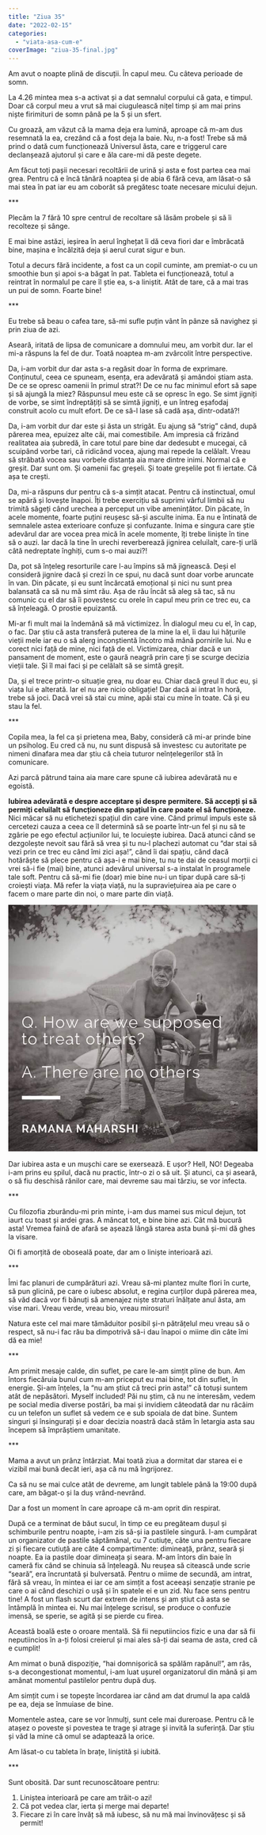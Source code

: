 ```yaml
---
title: "Ziua 35"
date: "2022-02-15"
categories: 
  - "viata-asa-cum-e"
coverImage: "ziua-35-final.jpg"
---
```


Am avut o noapte plină de discuții. În capul meu. Cu câteva perioade de somn. 

La 4.26 mintea mea s-a activat și a dat semnalul corpului că gata, e timpul. Doar că corpul meu a vrut să mai ciugulească nițel timp și am mai prins niște firimituri de somn până pe la 5 și un sfert.

Cu groază, am văzut că la mama deja era lumină, aproape că m-am dus resemnată la ea, crezând că a fost deja la baie. Nu, n-a fost! Trebe să mă prind o dată cum funcționează Universul ăsta, care e triggerul care declanșează ajutorul și care e ăla care-mi dă peste degete. 

Am făcut toți pașii necesari recoltării de urină și asta e fost partea cea mai grea. Pentru că e încă tânără noaptea și de abia 6 fără ceva, am lăsat-o să mai stea în pat iar eu am coborât să pregătesc toate necesare micului dejun.

\*\*\*

Plecăm la 7 fără 10 spre centrul de recoltare să lăsăm probele și să îi recolteze și sânge.

E mai bine astăzi, ieșirea în aerul înghețat îi dă ceva fiori dar e îmbrăcată bine, mașina e încălzită deja și aerul curat sigur e bun.

Totul a decurs fără incidente, a fost ca un copil cuminte, am premiat-o cu un smoothie bun și apoi s-a băgat în pat. Tableta ei funcționează, totul a reintrat în normalul pe care îl știe ea, s-a liniștit. Atât de tare, că a mai tras un pui de somn. Foarte bine!

\*\*\*

Eu trebe să beau o cafea tare, să-mi sufle puțin vânt în pânze să navighez și prin ziua de azi.

Aseară, iritată de lipsa de comunicare a domnului meu, am vorbit dur. Iar el mi-a răspuns la fel de dur. Toată noaptea m-am zvârcolit între perspective.

Da, i-am vorbit dur dar asta s-a regăsit doar în forma de exprimare. Conținutul, ceea ce spuneam, esența, era adevărată și amândoi știam asta. De ce se opresc oamenii în primul strat?! De ce nu fac minimul efort să sape și să ajungă la miez? Răspunsul meu este că se opresc în ego. Se simt jigniți de vorbe, se simt îndreptățiți să se simtă jigniți, e un întreg eșafodaj construit acolo cu mult efort. De ce să-l lase să cadă așa, dintr-odată?!

Da, i-am vorbit dur dar este și ăsta un strigăt. Eu ajung să “strig” când, după părerea mea, epuizez alte căi, mai comestibile. Am impresia că frizând realitatea aia șubredă, în care totul pare bine dar dedesubt e mucegai, că scuipând vorbe tari, că ridicând vocea, ajung mai repede la celălalt. Vreau să străbată vocea sau vorbele distanța aia mare dintre inimi. Normal că e greșit. Dar sunt om. Și oamenii fac greșeli. Și toate greșelile pot fi iertate. Că așa te crești.

Da, mi-a răspuns dur pentru că s-a simțit atacat. Pentru că instinctual, omul se apără și lovește înapoi. Îți trebe exercițiu să suprimi vârful limbii să nu trimită săgeți când urechea a perceput un vibe amenințător. Din păcate, în acele momente, foarte puțini reușesc să-și asculte inima. Ea nu e întinată de semnalele astea exterioare confuze și confuzante. Inima e singura care știe adevărul dar are vocea prea mică în acele momente, îți trebe liniște în tine să o auzi. Iar dacă la tine în urechi reverberează jignirea celuilalt, care-ți urlă câtă nedreptate înghiți, cum s-o mai auzi?!

Da, pot să înțeleg resorturile care l-au împins să mă jignească. Deși el consideră jignire dacă și crezi în ce spui, nu dacă sunt doar vorbe aruncate în van. Din păcate, și eu sunt încărcată emoțional și nici nu sunt prea balansată ca să nu mă simt rău. Așa de rău încât să aleg să tac, să nu comunic cu el dar să îi povestesc cu orele în capul meu prin ce trec eu, ca să înțeleagă. O prostie epuizantă. 

Mi-ar fi mult mai la îndemână să mă victimizez. În dialogul meu cu el, în cap, o fac. Dar știu că asta transferă puterea de la mine la el, îi dau lui hățurile vieții mele iar eu o să alerg inconștientă încotro mă mână pornirile lui. Nu e corect nici față de mine, nici față de el. Victimizarea, chiar dacă e un pansament de moment, este o gaură neagră prin care ți se scurge decizia vieții tale. Și îl mai faci și pe celălalt să se simtă greșit.

Da, și el trece printr-o situație grea, nu doar eu. Chiar dacă greul îl duc eu, și viața lui e alterată. Iar el nu are nicio obligație! Dar dacă ai intrat în horă, trebe să joci. Dacă vrei să stai cu mine, apăi stai cu mine în toate. Că și eu stau la fel. 

\*\*\*

Copila mea, la fel ca și prietena mea, Baby, consideră că mi-ar prinde bine un psiholog. Eu cred că nu, nu sunt dispusă să investesc cu autoritate pe nimeni dinafara mea dar știu că cheia tuturor neînțelegerilor stă în comunicare. 

Azi parcă pătrund taina aia mare care spune că iubirea adevărată nu e egoistă. 

**Iubirea adevărată e despre acceptare și despre permitere. Să accepți și să permiți celuilalt să funcționeze din spațiul în care poate el să funcționeze.** Nici măcar să nu etichetezi spațiul din care vine. Când primul impuls este să cercetezi cauza a ceea ce îl determină să se poarte într-un fel și nu să te zgârie pe ego efectul acțiunilor lui, te locuiește iubirea. Dacă atunci când se dezgolește nevoit sau fără să vrea și tu nu-l plachezi automat cu “dar stai să vezi prin ce trec eu când îmi zici așa!”, când îi dai spațiu, când dacă hotărăște să plece pentru că așa-i e mai bine, tu nu te dai de ceasul morții ci vrei să-i fie (mai) bine, atunci adevărul universal s-a instalat în programele tale soft. Pentru că să-mi fie (doar) mie bine nu-i un tipar după care să-ți croiești viața. Mă refer la viața viață, nu la supraviețuirea aia pe care o facem o mare parte din noi, o mare parte din viață. 

![](images/FB_IMG_1578948528623.jpg)

Dar iubirea asta e un mușchi care se exersează. E ușor? Hell, NO! Degeaba i-am prins eu șpilul, dacă nu practic, într-o zi o să uit. Și atunci, ca și aseară, o să fiu deschisă rănilor care, mai devreme sau mai târziu, se vor infecta.

\*\*\*

Cu filozofia zburându-mi prin minte, i-am dus mamei sus micul dejun, tot iaurt cu toast și ardei gras. A mâncat tot, e bine bine azi. Cât mă bucură asta! Vremea faină de afară se așează lângă starea asta bună și-mi dă ghes la visare.

Oi fi amorțită de oboseală poate, dar am o liniște interioară azi. 

\*\*\*

Îmi fac planuri de cumpărături azi. Vreau să-mi plantez multe flori în curte, să pun glicină, pe care o iubesc absolut, e regina curților după părerea mea, să văd dacă vor fi bănuți să amenajez niște straturi înălțate anul ăsta, am vise mari. Vreau verde, vreau bio, vreau mirosuri!

Natura este cel mai mare tămăduitor posibil și-n pătrățelul meu vreau să o respect, să nu-i fac rău ba dimpotrivă să-i dau înapoi o miime din câte îmi dă ea mie!

\*\*\*

Am primit mesaje calde, din suflet, pe care le-am simțit pline de bun. Am întors fiecăruia bunul cum m-am priceput eu mai bine, tot din suflet, în energie. Și-am înțeles, la “nu am știut că treci prin asta!” că totuși suntem atât de nepăsători. Myself included! Păi nu știm, că nu ne interesăm, vedem pe social media diverse postări, ba mai și invidiem câteodată dar nu râcâim cu un telefon un suflet să vedem ce e sub spoiala de dat bine. Suntem singuri și însingurați și e doar decizia noastră dacă stăm în letargia asta sau începem să împrăștiem umanitate.

\*\*\*

Mama a avut un prânz întârziat. Mai toată ziua a dormitat dar starea ei e vizibil mai bună decât ieri, așa că nu mă îngrijorez. 

Ca să nu se mai culce atât de devreme, am lungit tablele până la 19:00 după care, am băgat-o și la duș vrând-nevrând.

Dar a fost un moment în care aproape că m-am oprit din respirat. 

După ce a terminat de băut sucul, în timp ce eu pregăteam dușul și schimburile pentru noapte, i-am zis să-și ia pastilele singură. I-am cumpărat un organizator de pastile săptămânal, cu 7 cutiuțe, câte una pentru fiecare zi și fiecare cutiuță are câte 4 compartimente: dimineață, prânz, seară și noapte. Ea ia pastile doar dimineața și seara. M-am întors din baie în cameră fix când se chinuia să înțeleagă. Nu reușea să citească unde scrie “seară”, era încruntată și bulversată. Pentru o miime de secundă, am intrat, fără să vreau, în mintea ei iar ce am simțit a fost aceeași senzație stranie pe care o ai când deschizi o ușă și în spatele ei e un zid. Nu face sens pentru tine! A fost un flash scurt dar extrem de intens și am știut că asta se întâmplă în mintea ei. Nu mai înțelege scrisul, se produce o confuzie imensă, se sperie, se agită și se pierde cu firea. 

Această boală este o oroare mentală. Să fii neputiincios fizic e una dar să fii neputiincios în a-ți folosi creierul și mai ales să-ți dai seama de asta, cred că e cumplit! 

Am mimat o bună dispoziție, “hai domnișorică sa spălăm rapănul!”, am râs, s-a decongestionat momentul, i-am luat ușurel organizatorul din mână și am amânat momentul pastilelor pentru după duș.

Am simțit cum i se topește încordarea iar când am dat drumul la apa caldă pe ea, deja se înmuiase de bine.

Momentele astea, care se vor înmulți, sunt cele mai dureroase. Pentru că le atașez o poveste și povestea te trage și atrage și invită la suferință. Dar știu și văd la mine că omul se adaptează la orice. 

Am lăsat-o cu tableta în brațe, liniștită și iubită.

\*\*\*

Sunt obosită. Dar sunt recunoscătoare pentru:

1. Liniștea interioară pe care am trăit-o azi!
2. Că pot vedea clar, ierta și merge mai departe!
3. Fiecare zi în care învăț să mă iubesc, să nu mă mai învinovățesc și să permit!
